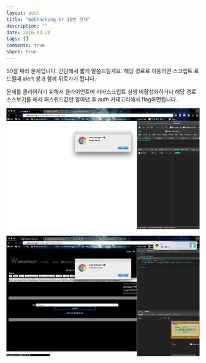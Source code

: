 ```yaml
---
layout: post
title: "Webhacking.kr 15번 문제"
description: ""
date: 2016-03-20
tags: []
comments: true
share: true
---
```


50점 짜리 문제입니다. 간단해서 짧게 말씀드릴게요. 해당 경로로 이동하면 스크립트 로드될때 alert 창과 함께 뒤로가기 됩니다.

문제를 클리어하기 위해서 클라이언트에 자바스크립트 실행 비활성화하거나 해당 경로 소스보기를 해서 패스워드값만 알아낸 후 auth 카테고리해서
flag하면됩니다.

  

![](/assets/images/posts/539/2523B84B56EE3969337E74.PNG)

  

![](/assets/images/posts/539/2640713456EE39F02B1C1D.JPEG)

  

